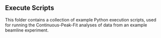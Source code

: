 Execute Scripts
-----------

This folder contains a collection of example Python execution scripts, used for running the Continuous-Peak-Fit analyses of data from an example beamline experiment.
